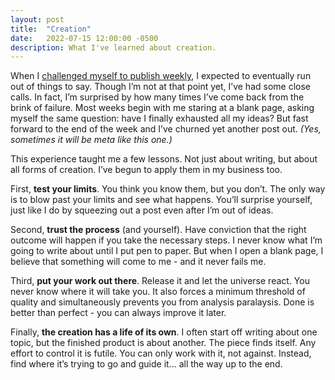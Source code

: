 ```yaml
---
layout: post
title:  "Creation"
date:   2022-07-15 12:00:00 -0500
description: What I've learned about creation.
---
```


When I [challenged myself to publish weekly]({{site.url}}/quantity-is-quality), I expected to eventually run out of things to say. Though I’m not at that point yet, I’ve had some close calls. In fact, I’m surprised by how many times I’ve come back from the brink of failure. Most weeks begin with me staring at a blank page, asking myself the same question: have I finally exhausted all my ideas? But fast forward to the end of the week and I’ve churned yet another post out. *(Yes, sometimes it will be meta like this one.)*

This experience taught me a few lessons. Not just about writing, but about all forms of creation. I’ve begun to apply them in my business too. 

First, **test your limits**. You think you know them, but you don’t. The only way is to blow past your limits and see what happens. You’ll surprise yourself, just like I do by squeezing out a post even after I’m out of ideas.

Second, **trust the process** (and yourself). Have conviction that the right outcome will happen if you take the necessary steps. I never know what I’m going to write about until I put pen to paper. But when I open a blank page, I believe that something will come to me - and it never fails me.

Third, **put your work out there**. Release it and let the universe react. You never know where it will take you. It also forces a minimum threshold of quality and simultaneously prevents you from analysis paralaysis. Done is better than perfect - you can always improve it later.

Finally, **the creation has a life of its own**. I often start off writing about one topic, but the finished product is about another. The piece finds itself. Any effort to control it is futile. You can only work with it, not against. Instead, find where it’s trying to go and guide it... all the way up to the end.
